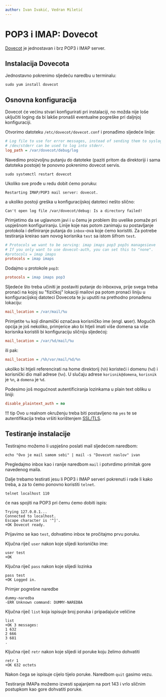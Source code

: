 ```yaml
---
author: Ivan Ivakić, Vedran Miletić
---
```


# POP3 i IMAP: Dovecot

[Dovecot](https://www.dovecot.org/) je jednostavan i brz POP3 i IMAP server.

## Instalacija Dovecota

Jednostavno pokrenimo sljedeću naredbu u terminalu:

``` shell
sudo yum install dovecot
```

## Osnovna konfiguracija

Dovecot će većinu stvari konfigurirati pri instalaciji, no možda nije loše uključiti loging da bi lakše pronašli eventualne pogreške pri daljnjoj konfiguraciji.

Otvorimo datoteku `/etc/dovecot/dovecot.conf` i pronađimo sljedeće linije:

``` ini
# Log file to use for error messages, instead of sending them to syslog.
# /dev/stderr can be used to log into stderr.
log_path = /var/dovecot/debug/log
```

Navedimo proizvoljnu putanju do datoteke (paziti pritom da direktoriji i sama datoteka postoje) te ponovno pokrenimo dovecot servis.

``` shell
sudo systemctl restart dovecot
```

Ukoliko sve prođe u redu dobit ćemo poruku:

``` shell-session
Restarting IMAP/POP3 mail server: dovecot.
```

a ukoliko postoji greška u konfiguracijskoj datoteci nešto slično:

``` shell-session
Can't open log file /var/dovecot/debug: Is a directory failed!
```

Primjetimo da se uglavnom javi i u čemu je problem što uvelike pomaže pri uspješnom konfiguriranju. Linije koje nas potom zanimaju su postavljanje protokola i definiranje putanja do `inbox`-ova koje ćemo koristiti. Za potrebe testiranja kreirao sam novog korisnika `test` sa istom šifrom `test`.

``` ini
# Protocols we want to be serving: imap imaps pop3 pop3s managesieve
# If you only want to use dovecot-auth, you can set this to "none".
#protocols = imap imaps
protocols = imap imaps
```

Dodajmo u protokole `pop3`:

``` ini
protocols = imap imaps pop3
```

Sljedeće što treba učiniti je postaviti putanje do inboxova, prije svega treba pronaći na kojoj su "fizičkoj" lokaciji mailovi pa potom pronaći liniju u konfiguracijskoj datoteci Dovecota te ju uputiti na prethodno pronađenu lokaciju:

``` ini
mail_location = /var/mail/%u
```

Primjetite `%u` koji dinamički označava korisničko ime (engl. **u**ser). Mogućih opcija je još nekoliko, primjerice ako bi htjeli imati više domena sa više korisnika koristili bi konfiguraciju sličniju sljedećoj:

``` ini
mail_location = /var/%d/mail/%u
```

ili pak:

``` ini
mail_location = /%h/var/mail/%d/%n
```

ukoliko bi htjeli referencirati na home direktorij (`%h`) koristeći i domenu (`%d`) i korisnički dio mail adrese (`%n`). U slučaju adrese `korisnik@domena`, `korisnik` je `%n`, a `domena` je `%d`.

Podesimo još mogućnost autentificiranja lozinkama u plain text obliku u liniji:

``` ini
disable_plaintext_auth = no
```

!!! tip
    Ovo u realnom okruženju treba biti postavljeno na `yes` te se autentifikacija treba vršiti korištenjem [SSL/TLS](https://en.wikipedia.org/wiki/Secure_Sockets_Layer).

## Testiranje instalacije

Testirajmo možemo li uspješno poslati mail sljedećom naredbom:

``` shell
echo "Ovo je mail samom sebi" | mail -s "Dovecot naslov" ivan
```

Pregledajmo inbox kao i ranije naredbom `mail` i potvrdimo primitak gore navedenog maila.

Dalje trebamo testirati jesu li POP3 i IMAP serveri pokrenuti i rade li kako treba, a za to ćemo ponovno koristiti `telnet`.

``` shell
telnet localhost 110
```

će nas spojiti na POP3 pri čemu ćemo dobiti ispis:

``` shell-session
Trying 127.0.0.1...
Connected to localhost.
Escape character is '^]'.
+OK Dovecot ready.
```

Prijavimo se kao `test`, dohvatimo inbox te pročitajmo prvu poruku.

Ključna riječ `user` nakon koje slijedi korisničko ime:

``` shell-session
user test
+OK
```

Ključna riječ `pass` nakon koje slijedi lozinka

``` shell-session
pass test
+OK Logged in.
```

Primjer pogrešne naredbe

``` shell-session
dummy-naredba
-ERR Unknown command: DUMMY-NAREDBA
```

Ključna riječ `list` koja ispisuje broj poruka i pripadajuće veličine

``` shell-session
list
+OK 3 messages:
1 632
2 666
3 681
.
```

Ključna riječ `retr` nakon koje slijedi id poruke koju želimo dohvatiti

``` shell-session
retr 1
+OK 632 octets
```

Nakon čega se ispisuje cijelo tijelo poruke. Naredbom `quit` gasimo vezu.

Testiranje IMAPa možemo izvesti spajanjem na port 143 i vrlo sličnim postupkom kao gore dohvatiti poruke.
